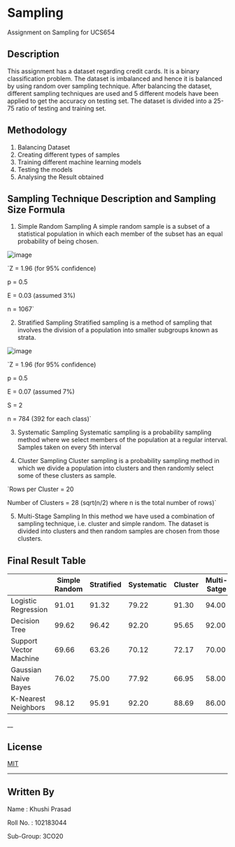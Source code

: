 # Sampling
Assignment on Sampling for UCS654

## Description
This assignment has a dataset regarding credit cards.
It is a binary classification problem.
The dataset is imbalanced and hence it is balanced by using random over sampling technique.
After balancing the dataset, different sampling techniques are used and 5 different models have been applied to get the accuracy on testing set.
The dataset is divided into a 25-75 ratio of testing and training set.

## Methodology
1. Balancing Dataset
2. Creating different types of samples
3. Training different machine learning models
4. Testing the models
5. Analysing the Result obtained

## Sampling Technique Description and Sampling Size Formula
1. Simple Random Sampling
A simple random sample is a subset of a statistical population in which each member of the subset has an equal probability of being chosen.

![image](https://user-images.githubusercontent.com/72306997/219949613-305e70c5-37f5-4e5d-815e-92e1f4d31f5e.png)

`Z = 1.96 (for 95% confidence)

p = 0.5

E = 0.03 (assumed 3%)

n = 1067`

2. Stratified Sampling
Stratified sampling is a method of sampling that involves the division of a population into smaller subgroups known as strata.

![image](https://user-images.githubusercontent.com/72306997/219949629-2e744eff-ae24-4702-8899-83dba4ec9670.png)

`Z = 1.96 (for 95% confidence)

p = 0.5

E = 0.07 (assumed 7%)

S = 2

n = 784 (392 for each class)`

3. Systematic Sampling
Systematic sampling is a probability sampling method where we select members of the population at a regular interval.
Samples taken on every 5th interval

4. Cluster Sampling
Cluster sampling is a probability sampling method in which we divide a population into clusters and then randomly select some of these clusters as sample.

`Rows per Cluster = 20 

Number of Clusters = 28 (sqrt(n/2) where n is the total number of rows)`

5. Multi-Stage Sampling
In this method we have used a combination of sampling technique, i.e. cluster and simple random. The dataset is divided into clusters and then random samples are chosen from those clusters.


## Final Result Table
|                        | Simple Random | Stratified | Systematic | Cluster | Multi-Satge |
| ---------------------- | ------------- | ---------- | ---------- | ------- | ----------- |
| Logistic Regression    |91.01          |91.32       |79.22       |91.30    |94.00        |
| Decision Tree          |99.62          |96.42       |92.20       |95.65    |92.00        |
| Support Vector Machine |69.66          |63.26       |70.12       |72.17    |70.00        |
| Gaussian Naive Bayes   |76.02          |75.00       |77.92       |66.95    |58.00        |
| K-Nearest Neighbors    |98.12          |95.91       |92.20       |88.69    |86.00        |

__

## License
[MIT](https://choosealicense.com/licenses/mit/)

___

## Written By
Name : Khushi Prasad
  
Roll No. : 102183044

Sub-Group: 3CO20
